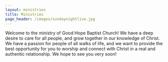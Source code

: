```yaml
---
layout: ministries
title: Ministries
page_header: /images/sundaynightlive.jpg
---
```


Welcome to the ministry of Good Hope Baptist Church! We have a deep desire to care for all people, and grow together in our knowledge of Christ. We have a passion for people of all walks of life, and we want to provide the best opportunity for you to worship and connect with Christ in a real and authentic relationship. We hope to see you very soon!

